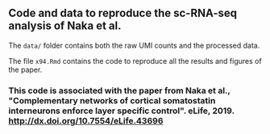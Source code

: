 ## Code and data to reproduce the sc-RNA-seq analysis of Naka et al.

The `data/` folder contains both the raw UMI counts and the processed data.

The file `x94.Rmd` contains the code to reproduce all the results and figures of the paper.

### This code is associated with the paper from Naka et al., "Complementary networks of cortical somatostatin interneurons enforce layer specific control". eLife, 2019. http://dx.doi.org/10.7554/eLife.43696
